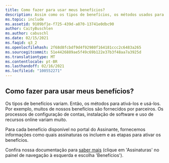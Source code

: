 ```yaml
---
title: Como fazer para usar meus benefícios?
description: Assim como os tipos de benefícios, os métodos usados para ativá-los e usá-los variam. Por exemplo, muitos de nossos benefícios são fornecidos por...
ms.topic: include
ms.assetid: 9109bf1e-f725-439d-a870-13741e0dbc90
author: CaityBuschlen
ms.author: cabuschl
ms.date: 02/15/2021
ms.faqid: q3_2
ms.openlocfilehash: 2f68d8fcbdf9d4f92980f164181ccc2c6483a265
ms.sourcegitcommit: 51e4426889ae5f49c69b122e37b3f48aa7a3925d
ms.translationtype: MT
ms.contentlocale: pt-BR
ms.lasthandoff: 02/16/2021
ms.locfileid: "100552271"
---
```

## <a name="how-do-i-use-my-benefits"></a>Como fazer para usar meus benefícios?

Os tipos de benefícios variam.  Então, os métodos para ativá-los e usá-los. Por exemplo, muitos de nossos benefícios são fornecidos por parceiros.  Os processos de configuração de contas, instalação de software e uso de recursos online variam muito.

Para cada benefício disponível no portal do Assinante, fornecemos informações como quais assinaturas os incluem e as etapas para ativar os benefícios.

Confira nossa documentação para [saber mais](https://docs.microsoft.com/visualstudio/subscriptions/whats-new-in-subscriptions) (clique em 'Assinaturas' no painel de navegação à esquerda e escolha 'Benefícios').
